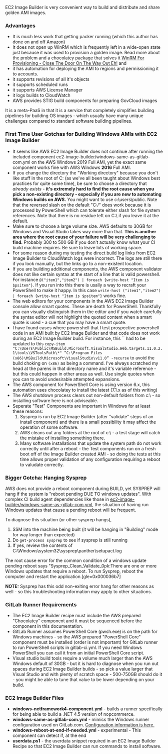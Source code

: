 
EC2 Image Builder is very convenient way to build and distribute and share golden AMI images.

### Advantages
- It is much less work that getting packer running (which this author has done on and off Amazon)
- It does not open up WinRM which is frequently left in a wide-open state just because it was used to provision a golden image. Read more about the problem and a chocolatey package that solves it [WinRM For Provisioning - Close The Door On The Way Out Eh!](https://missionimpossiblecode.io/post/winrm-for-provisioning-close-the-door-on-the-way-out-eh/) and 
- it has automation for deploying the AMI to regions and permissioning it to accounts.
- it supports revisions of all it's objects
- it supports scheduled runs
- it supports AWS License Manager
- it logs builds to CloudWatch
- AWS provides STIG build components for preparing GovCloud images

It is a meta-PaaS in that it is a service that completely simplifies building pipelines for building OS images - which usually have many unique challenges compared to standard software building pipelines.

### First Time User Gotchas for Building Windows AMIs with EC2 Image Builder
- It seems like AWS EC2 Image Builder does not continue after running the included component ec2-image-builder/windows-same-as-gitlab-com.yml on the AWS Windows 2019 Full AMI, yet the exact same component works fine with AWS Windows **2016** Full AMI.
- If you change the directory the "Working directory" because you don't like stuff in the root of C: (as we've all been taught about Windows best practices for quite some time), be sure to choose a directory that *already exists* - **it's extremely hard to find the root cause when you pick a non-existing directory - especially if you are new to automating Windows builds on AWS.**  You might want to use c:\users\public.  Note that the reversed slash on the default "C:/" does work because it is processed by PowerShell which can tolerate either slash for file system references. Note that there is no residue left on C:\ if you leave it at the default.
- Make sure to choose a large volume size.  AWS defaults to 30GB for Windows and Visual Studio takes way more than that. **This is another area where the root cause of your failure will be very challenging to find.** Probably 300 to 500 GB if you don't actually know what your CI build machine requires. Be sure to leave lots of working space.
- For some reason during my testing the direct build log links from EC2 Image Builder to CloudWatch logs were incorrect.  The logs are still there if you look manually, but the links go to a non-existent location.
- If you are building additional components, the AWS component validator does not like certain syntax at the start of a line that is valid powershell.  For instance `@("item1","item2") | foreach {write-host "Item is $psitem"}`.  If you run into this there is usally a way to recraft your PowerShell to make it happy.  In this case `write-host ("item1","item2") | foreach {write-host "Item is $psitem"}` works fine.
- The web editors for your components in the AWS EC2 Image Builder console allow smart quotes.  These are death for PowerShell.  Thankfully you can visually distinguish them in the editor and if you watch carefully the syntax editor will not highlight the quoted content when a smart quote is used - a cue that you may have a smart quote.  
- I have found cases where powershell that I test prospective powershell code in an AMI built by EC2 Image Builder and that code does not work during an EC2 Image Builder build.  For instance, this `` had to be updated to this `copy-item "C:\Users\Public\MSBuild.Microsoft.VisualStudio.Web.targets.11.0.2.1\tools\VSToolsPath\*" “C:\Program Files (x86)\MSBuild\Microsoft\VisualStudio\v11.0” -recurse` to avoid the build choking on `(x86)` as being a command. I've always scratched my head at the parens in that directory name and it's variable reference - but this could happen in other areas as well.  Use single quotes when you can to avoid undesirable attempted expansions.
- The AWS component for PowerShell Core is using version 6.x, this automation uses chocolatey to install the latest (7.1.x as of this writing)
- The AWS shutdown process clears out non-default folders from c:\ - so installing software here is not adviseable.
- Seperate "Test" Components are important in Windows for at least these reasons:
  1. Sysprep is run by EC2 Image Builder (after "validate" steps of an install component) and there is a small possibility it may affect the operation of some software.
  2. AWS cleans out any folders at the root of c:\ - a test stage will catch the mistake of installing something there.
  3. Many software installations that update the system path do not work correctly until after a reboot - the Test components run on a fresh boot off of the Image Builder created AMI - so doing the tests at this time allows proper validation of any configuration requiring a reboot to valudate correctly.

### Bigger Gotcha: Hanging Sysprep
AWS does not provide a reboot component during BUILD, yet SYSPREP will hang if the system is "reboot pending DUE TO windows updates".  With complex CI build agent dependencies like those in [ec2-image-builder/windows-same-as-gitlab-com.yml](ec2-image-builder/windows-same-as-gitlab-com.yml), the situation of having run Windows updates that cause a pending reboot will be frequent.

To diagnose this situation (or other sysprep hangs), 
1. SSM into the machine being built (it will be hanging in "Building" mode for way longer than expected)
2. Do `get-process sysprep` to see if sysprep is still running
3. If yes, review the contents of  C:\Windows\system32\sysprep\panther\setupact.log

The root cause error for the common condition of a windows update pending reboot says "Sysprep_Clean_Validate_0pk:There are one or more Windows updates that require a reboot. To run Sysprep, reboot the computer and restart the application.[gle=0x000036b7]

**NOTE:** Sysprep has this odd non-exiting error hang for other reasons as well - so this troubleshooting information may apply to other situations.

### GitLab Runner Requirements
- The EC2 Image Builder recipe must include the AWS prepared "Chocolatey" component and it must be sequenced before the component in this documentation.
- GitLab Runner assumes PowerShell Core (pwsh.exe) is on the path for Windows machines - so the AWS prepared "PowerShell Core" component must be installed (order is not important) for GitLab runner to run PowerShell scripts in gitlab-ci.yml. If you need Windows PowerShell you can call it from an initial PowerShell Core script.
- Visual studio build tools require a volume much larger than the AWS Windows default of 30GB - but it is hard to diagnose when you run out spaces during EC2 Image Builder builds - so pick a value larger that Visual Studio and with plenty of scratch space - 500-750GB should do it - you might be able to tune that value to be lower depending on your build.

### EC2 Image Builder Files
- **windows-netframework4-component.yml** - builds a runner specifically for being able to build a .NET 4.5 version of nopcommerce.
- **windows-same-as-gitlab-com.yml** - mimics the Windows runner configuration used on GitLab.com. [Configuration information is here.](https://gitlab.com/gitlab-org/ci-cd/shared-runners/images/gcp/windows-containers/-/blob/main/cookbooks/preinstalled-software/README.md)
- **windows-reboot-at-end-if-needed.yml** - experimental -  This component can detect if, at the end 
- **userdata.ps1** - the userdata snippet required in an EC2 Image Builder Recipe so that EC2 Image Builder can run commands to install software.

